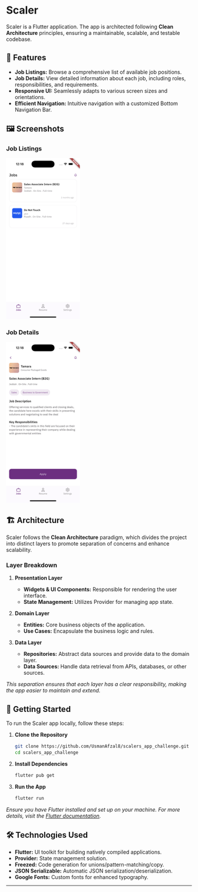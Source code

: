 
# Scaler

Scaler is a Flutter application. The app is architected following **Clean Architecture** principles, ensuring a maintainable, scalable, and testable codebase.

## 📱 Features

- **Job Listings:** Browse a comprehensive list of available job positions.
- **Job Details:** View detailed information about each job, including roles, responsibilities, and requirements.
- **Responsive UI:** Seamlessly adapts to various screen sizes and orientations.
- **Efficient Navigation:** Intuitive navigation with a customized Bottom Navigation Bar.

## 🖼️ Screenshots

### Job Listings
<img src="assets/images/job_listings.png" alt="Job Listings" width="200"/>

### Job Details
<img src="assets/images/job_details.png" alt="Job Details" width="200"/>


## 🏗️ Architecture

Scaler follows the **Clean Architecture** paradigm, which divides the project into distinct layers to promote separation of concerns and enhance scalability.

### Layer Breakdown

1. **Presentation Layer**
   - **Widgets & UI Components:** Responsible for rendering the user interface.
   - **State Management:** Utilizes Provider for managing app state.

2. **Domain Layer**
   - **Entities:** Core business objects of the application.
   - **Use Cases:** Encapsulate the business logic and rules.

3. **Data Layer**
   - **Repositories:** Abstract data sources and provide data to the domain layer.
   - **Data Sources:** Handle data retrieval from APIs, databases, or other sources.

*This separation ensures that each layer has a clear responsibility, making the app easier to maintain and extend.*

## 🚀 Getting Started

To run the Scaler app locally, follow these steps:

1. **Clone the Repository**
   ```bash
   git clone https://github.com/UsmanAfzal8/scalers_app_challenge.git
   cd scalers_app_challenge
   ```

2. **Install Dependencies**
   ```bash
   flutter pub get
   ```

3. **Run the App**
   ```bash
   flutter run
   ```

*Ensure you have Flutter installed and set up on your machine. For more details, visit the [Flutter documentation](https://flutter.dev/docs/get-started/install).*

## 🛠️ Technologies Used

- **Flutter:** UI toolkit for building natively compiled applications.
- **Provider:** State management solution.
- **Freezed:** Code generation for unions/pattern-matching/copy.
- **JSON Serializable:** Automatic JSON serialization/deserialization.
- **Google Fonts:** Custom fonts for enhanced typography.



---
